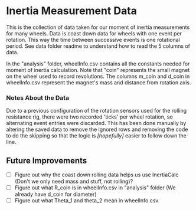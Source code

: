 # Inertia Measurement Data

This is the collection of data taken for our moment of inertia measurements for many wheels. Data is coast down data for wheels with one event per rotation. This way the time between successive events is one rotational period. See data folder readme to understand how to read the 5 columns of data.

In the "analysis" folder, wheelInfo.csv contains all the constants needed for moment of inertia calculation. Note that "coin" represents the small magnet on the wheel used to record revolutions. The columns m_coin and d_coin in wheelInfo.csv represent the magnet's mass and distance from rotation axis.

### Notes About the Data

Due to a previous configuration of the rotation sensors used for the rolling resistance rig, there were two recorded 'ticks' per wheel rotation, so alternating event entries were discarded. This has been done manually by altering the saved data to remove the ignored rows and removing the code to do the skipping so that the logic is *[hopefully]* easier to follow down the line.


## Future Improvements
- [ ] Figure out why the coast down rolling data helps us use InertiaCalc (Don't we only need mass and stuff, not rolling)?
- [ ] Figure out what R_coin is in wheelInfo.csv in "analysis" folder (We already have d_coin for diameter)
- [ ] Figure out what Theta_1 and theta_2 mean in wheelInfo.csv
